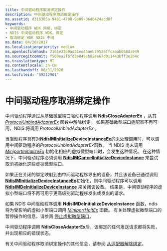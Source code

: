 ```yaml
---
title: 中间驱动程序取消绑定操作
description: 中间驱动程序取消绑定操作
ms.assetid: d316385a-9481-4708-9e09-06d0424acd8f
keywords:
- 中间驱动程序 WDK 网络，绑定
- NDIS 中间驱动程序 WDK，绑定
- 取消绑定 WDK NDIS 中间
ms.date: 04/20/2017
ms.localizationpriority: medium
ms.openlocfilehash: 2161e2360ad51ee45aeb79526ffcaaab058da949
ms.sourcegitcommit: f500ea2fbfd3e849eb82ee67d011443bff3e2b4c
ms.translationtype: MT
ms.contentlocale: zh-CN
ms.lasthandoff: 08/31/2020
ms.locfileid: "89212901"
---
```

# <a name="intermediate-driver-unbinding-operations"></a>中间驱动程序取消绑定操作





中间驱动程序通过从基础微型端口驱动程序调用 [**NdisCloseAdapterEx**](/windows-hardware/drivers/ddi/ndis/nf-ndis-ndiscloseadapterex) ，从其 [*ProtocolUnbindAdapterEx*](/windows-hardware/drivers/ddi/ndis/nc-ndis-protocol_unbind_adapter_ex) 函数中解除绑定。 如果基础微型端口适配器不再可用，NDIS 将调用 *ProtocolUnbindAdapterEx* 。

当驱动程序具有对[**NdisIMInitializeDeviceInstanceEx**](/windows-hardware/drivers/ddi/ndis/nf-ndis-ndisiminitializedeviceinstanceex)的未处理调用时，可以调用中间驱动程序的*ProtocolUnbindAdapterEx*函数。 当 NDIS 尚未调用 [*MiniportInitializeEx*](/windows-hardware/drivers/ddi/ndis/nc-ndis-miniport_initialize) 初始化相应的虚拟微型端口时，会发生这种情况。 在这种情况下，中间驱动程序必须调用 [**NdisIMCancelInitializeDeviceInstance**](/windows-hardware/drivers/ddi/ndis/nf-ndis-ndisimcancelinitializedeviceinstance) 来尝试取消初始化这些虚拟微型端口。

如果正在关闭的绑定映射到由中间驱动程序导出的设备，并且该设备已通过调用 [**NdisIMInitializeDeviceInstanceEx**](/windows-hardware/drivers/ddi/ndis/nf-ndis-ndisiminitializedeviceinstanceex)初始化，则中间驱动程序可以调用 [**NdisIMDeInitializeDeviceInstance**](/windows-hardware/drivers/ddi/ndis/nf-ndis-ndisimdeinitializedeviceinstance) 来关闭该设备。 结果是，中间驱动程序的虚拟小型端口将不再可用于更高级别驱动程序发出或发出的请求。

如果 NDIS 中间驱动程序调用 **NdisIMDeInitializeDeviceInstance** 函数，ndis 将为受影响的虚拟小型端口调用 [*MiniportHaltEx*](/windows-hardware/drivers/ddi/ndis/nc-ndis-miniport_halt) 函数。 有关处理虚拟微型端口的暂停操作的信息，请参阅 [停止虚拟微型端口](halting-a-virtual-miniport.md)。

中间驱动程序调用 **NdisCloseAdapterEx**后，该绑定的任何发送请求都将失败，并出现相应的错误状态。

有关中间驱动程序取消绑定操作的其他信息，请参阅 [从适配器解除绑定](unbinding-from-an-adapter.md)。

 

